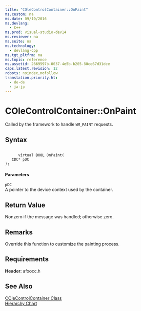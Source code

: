 ```yaml
---
title: "COleControlContainer::OnPaint"
ms.custom: na
ms.date: 09/19/2016
ms.devlang: 
  - C++
ms.prod: visual-studio-dev14
ms.reviewer: na
ms.suite: na
ms.technology: 
  - devlang-cpp
ms.tgt_pltfrm: na
ms.topic: reference
ms.assetid: 2669597b-0037-4e5b-b205-80ce67d31dee
caps.latest.revision: 12
robots: noindex,nofollow
translation.priority.ht: 
  - de-de
  - ja-jp
---
```

# COleControlContainer::OnPaint
Called by the framework to handle `WM_PAINT` requests.  
  
## Syntax  
  
```  
  
      virtual BOOL OnPaint(  
   CDC* pDC   
);  
```  
  
#### Parameters  
 `pDC`  
 A pointer to the device context used by the container.  
  
## Return Value  
 Nonzero if the message was handled; otherwise zero.  
  
## Remarks  
 Override this function to customize the painting process.  
  
## Requirements  
 **Header:** afxocc.h  
  
## See Also  
 [COleControlContainer Class](../vs140/COleControlContainer-Class.md)   
 [Hierarchy Chart](../vs140/Hierarchy-Chart.md)